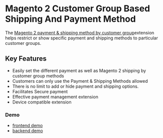 <body>
	<main>
		<div class="content-wrapper">
			<div class="content-inner">
				<h1>Magento 2 Customer Group Based Shipping And Payment Method</h1>
				<p>The <a href="https://www.mageants.com/customer-group-based-shipping-and-payment-method-for-magento-2.html">Magento 2 payment & shipping method by customer group</a>extension helps restrict or show specific payment and shipping methods to particular customer groups.</p>
				
<div class="features-wrapper">
					<h2>Key Features</h2>
					<ul>
						<li>Easily set the different payment as well as Magento 2 shipping by customer group methods</li>
						<li>Customers can only use the Payment & Shipping Methods allowed</li>
						<li>There is no limit to add or hide payment and shipping options.</li>
						<li>Facilitates Secure payment</li>
						<li>Effective payment management extension</li>
						<li>Device compatible extension </li>
					</ul>
				</div>
				<div class="more-features">
					<h3>Demo</h3>
					<ul>
						<li><a href="http://cspm.demo11.b7fb87dd732790222.temporary.link/fusion-backpack.html">frontend demo</a></li>
						<li><a href="https://demo11.b7fb87dd732790222.temporary.link/adminsession?un=cspm_admin&ps=cspm@123">backend demo</a></li>
					</ul>
				</div>
			</div>
		</div>
	</main>
</body>
</html>
